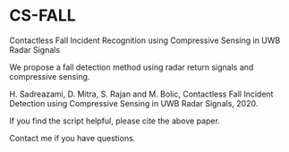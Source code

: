 # CS-FALL
Contactless Fall Incident Recognition using Compressive Sensing in UWB Radar Signals

We propose a fall detection method using radar return signals and compressive sensing.

H. Sadreazami, D. Mitra, S. Rajan and M. Bolic, Contactless Fall Incident Detection using Compressive Sensing in UWB Radar Signals, 2020.

If you find the script helpful, please cite the above paper.

Contact me if you have questions.
